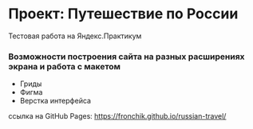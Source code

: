 # Проект: Путешествие по России

Тестовая работа на Яндекс.Практикум

### Возможности построения сайта на разных расширениях экрана и работа с макетом

- Гриды
- Фигма
- Верстка интерфейса

ссылка на GitHub Pages: https://fronchik.github.io/russian-travel/
